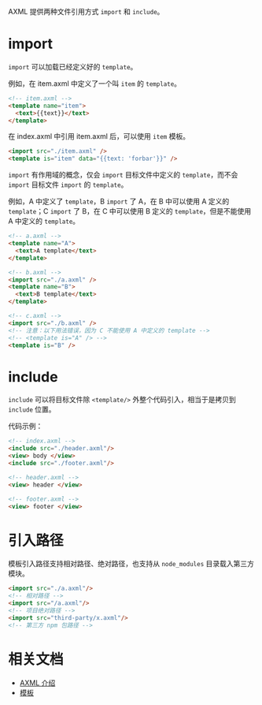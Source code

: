 AXML 提供两种文件引用方式 `import` 和 `include`。
# import

`import` 可以加载已经定义好的 `template`。

例如，在 item.axml 中定义了一个叫 `item` 的 `template`。

```html
<!-- item.axml -->
<template name="item">
  <text>{{text}}</text>
</template>
```

在 index.axml 中引用 item.axml 后，可以使用 `item` 模板。

```html
<import src="./item.axml" />
<template is="item" data="{{text: 'forbar'}}" />
```

`import` 有作用域的概念，仅会 `import` 目标文件中定义的 `template`，而不会 `import` 目标文件 `import` 的 `template`。

例如，A 中定义了 `template`，B `import` 了 A，在 B 中可以使用 A 定义的 `template`；C `import` 了 B，在 C 中可以使用 B 定义的 `template`，但是不能使用 A 中定义的 `template`。

```html
<!-- a.axml -->
<template name="A">
  <text>A template</text>
</template>
```

```html
<!-- b.axml -->
<import src="./a.axml" />
<template name="B">
  <text>B template</text>
</template>
```

```html
<!-- c.axml -->
<import src="./b.axml" />
<!-- 注意：以下用法错误，因为 C 不能使用 A 中定义的 template -->
<!-- <template is="A" /> -->
<template is="B" />
```
# include

`include` 可以将目标文件除 `<template/>` 外整个代码引入，相当于是拷贝到 `include` 位置。

代码示例：

```html
<!-- index.axml -->
<include src="./header.axml"/>
<view> body </view>
<include src="./footer.axml"/>
```

```html
<!-- header.axml -->
<view> header </view>
```

```html
<!-- footer.axml -->
<view> footer </view>
```

# 引入路径

模板引入路径支持相对路径、绝对路径，也支持从 `node_modules` 目录载入第三方模块。

```html
<import src="./a.axml"/>
<!-- 相对路径 -->
<import src="/a.axml"/>
<!-- 项目绝对路径 -->
<import src="third-party/x.axml"/>
<!-- 第三方 npm 包路径 -->
```

# 相关文档

- [AXML 介绍](https://opendocs.alipay.com/mini/framework/axml)
- [模板](https://opendocs.alipay.com/mini/framework/axml-template)
